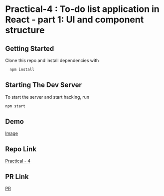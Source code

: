 # Practical-4 :  To-do list application in React - part 1: UI and component structure

## Getting Started

Clone this repo and install dependencies with

```bash
  npm install
```

## Starting The Dev Server

To start the server and start hacking, run

```bash
npm start
```

## Demo
[Image](https://github.com/mansinakrani/ReactJS_P-4/blob/reactjs_pr-4/image_Practical-4.png)

## Repo Link
[Practical - 4](https://github.com/mansinakrani/ReactJS_P-4.git)

## PR Link
[PR](https://github.com/mansinakrani/ReactJS_P-4/pull/1#issue-1148881748)
